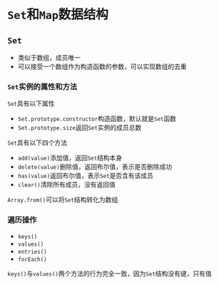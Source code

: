 # `Set`和`Map`数据结构

## `Set`

* 类似于数组，成员唯一
* 可以接受一个数组作为构造函数的参数，可以实现数组的去重

### `Set`实例的属性和方法

`Set`具有以下属性


* `Set.prototype.constructor`构造函数，默认就是`Set`函数
* `Set.prototype.size`返回`Set`实例的成员总数

`Set`具有以下四个方法

* `add(value)`添加值，返回`Set`结构本身
* `delete(value)`删除值，返回布尔值，表示是否删除成功
* `has(value)`返回布尔值，表示`Set`是否含有该成员
* `clear()`清除所有成员，没有返回值

`Array.from()`可以将`Set`结构转化为数组

### 遍历操作

* `keys()`
* `values()`
* `entries()`
* `forEach()`

`keys()`与`values()`两个方法的行为完全一致，因为`Set`结构没有键，只有值
